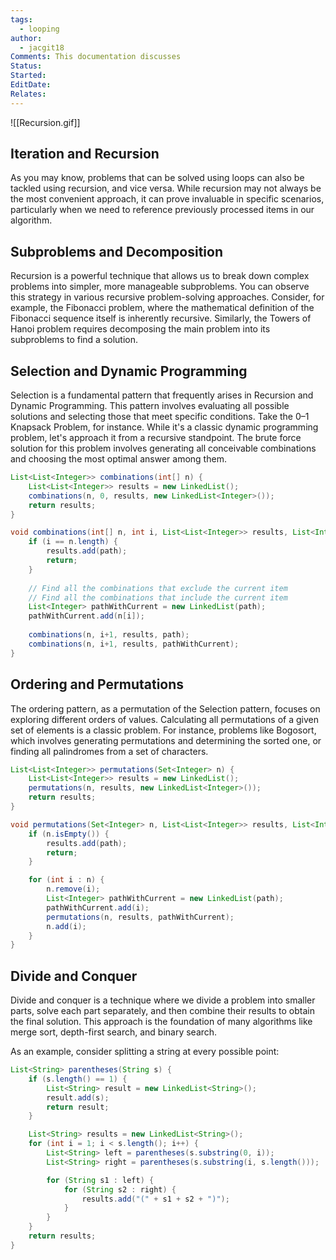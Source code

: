 ```yaml
---
tags:
  - looping
author:
  - jacgit18
Comments: This documentation discusses
Status: 
Started: 
EditDate: 
Relates:
---
```

![[Recursion.gif]]

## Iteration and Recursion

As you may know, problems that can be solved using loops can also be tackled using recursion, and vice versa. While recursion may not always be the most convenient approach, it can prove invaluable in specific scenarios, particularly when we need to reference previously processed items in our algorithm.

## Subproblems and Decomposition

Recursion is a powerful technique that allows us to break down complex problems into simpler, more manageable subproblems. You can observe this strategy in various recursive problem-solving approaches. Consider, for example, the Fibonacci problem, where the mathematical definition of the Fibonacci sequence itself is inherently recursive. Similarly, the Towers of Hanoi problem requires decomposing the main problem into its subproblems to find a solution.

## Selection and Dynamic Programming

Selection is a fundamental pattern that frequently arises in Recursion and Dynamic Programming. This pattern involves evaluating all possible solutions and selecting those that meet specific conditions. Take the 0–1 Knapsack Problem, for instance. While it's a classic dynamic programming problem, let's approach it from a recursive standpoint. The brute force solution for this problem involves generating all conceivable combinations and choosing the most optimal answer among them.

```java
List<List<Integer>> combinations(int[] n) {
    List<List<Integer>> results = new LinkedList();
    combinations(n, 0, results, new LinkedList<Integer>());
    return results;
}

void combinations(int[] n, int i, List<List<Integer>> results, List<Integer> path) {
    if (i == n.length) {
        results.add(path);
        return;
    }
    
    // Find all the combinations that exclude the current item
    // Find all the combinations that include the current item
    List<Integer> pathWithCurrent = new LinkedList(path);
    pathWithCurrent.add(n[i]);
    
    combinations(n, i+1, results, path);
    combinations(n, i+1, results, pathWithCurrent);
}
```

## Ordering and Permutations

The ordering pattern, as a permutation of the Selection pattern, focuses on exploring different orders of values. Calculating all permutations of a given set of elements is a classic problem. For instance, problems like Bogosort, which involves generating permutations and determining the sorted one, or finding all palindromes from a set of characters.

```java
List<List<Integer>> permutations(Set<Integer> n) {
    List<List<Integer>> results = new LinkedList();
    permutations(n, results, new LinkedList<Integer>());
    return results;
}

void permutations(Set<Integer> n, List<List<Integer>> results, List<Integer> path) {
    if (n.isEmpty()) {
        results.add(path);
        return;
    }

    for (int i : n) {
        n.remove(i);
        List<Integer> pathWithCurrent = new LinkedList(path);
        pathWithCurrent.add(i);
        permutations(n, results, pathWithCurrent);
        n.add(i);
    }
}
```

## Divide and Conquer

Divide and conquer is a technique where we divide a problem into smaller parts, solve each part separately, and then combine their results to obtain the final solution. This approach is the foundation of many algorithms like merge sort, depth-first search, and binary search.

As an example, consider splitting a string at every possible point:

```java
List<String> parentheses(String s) {
    if (s.length() == 1) {
        List<String> result = new LinkedList<String>();
        result.add(s);
        return result;
    }

    List<String> results = new LinkedList<String>();
    for (int i = 1; i < s.length(); i++) {
        List<String> left = parentheses(s.substring(0, i));
        List<String> right = parentheses(s.substring(i, s.length()));

        for (String s1 : left) {
            for (String s2 : right) {
                results.add("(" + s1 + s2 + ")");
            }
        }
    }
    return results;
}
```